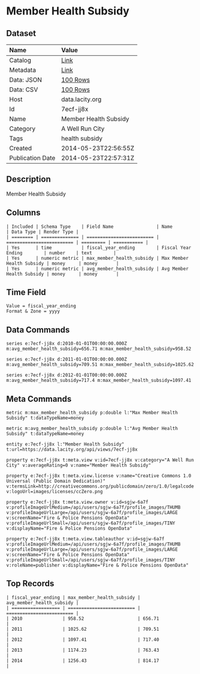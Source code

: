 # Member Health Subsidy

## Dataset

| Name | Value |
| :--- | :---- |
| Catalog | [Link](https://catalog.data.gov/dataset/member-health-subsidy-e9b91) |
| Metadata | [Link](https://data.lacity.org/api/views/7ecf-jj8x) |
| Data: JSON | [100 Rows](https://data.lacity.org/api/views/7ecf-jj8x/rows.json?max_rows=100) |
| Data: CSV | [100 Rows](https://data.lacity.org/api/views/7ecf-jj8x/rows.csv?max_rows=100) |
| Host | data.lacity.org |
| Id | 7ecf-jj8x |
| Name | Member Health Subsidy |
| Category | A Well Run City |
| Tags | health subsidy |
| Created | 2014-05-23T22:56:55Z |
| Publication Date | 2014-05-23T22:57:31Z |

## Description

Member Health Subsidy

## Columns

```ls
| Included | Schema Type    | Field Name                | Name                      | Data Type | Render Type |
| ======== | ============== | ========================= | ========================= | ========= | =========== |
| Yes      | time           | fiscal_year_ending        | Fiscal Year Ending        | number    | text        |
| Yes      | numeric metric | max_member_health_subsidy | Max Member Health Subsidy | money     | money       |
| Yes      | numeric metric | avg_member_health_subsidy | Avg Member Health Subsidy | money     | money       |
```

## Time Field

```ls
Value = fiscal_year_ending
Format & Zone = yyyy
```

## Data Commands

```ls
series e:7ecf-jj8x d:2010-01-01T00:00:00.000Z m:avg_member_health_subsidy=656.71 m:max_member_health_subsidy=958.52

series e:7ecf-jj8x d:2011-01-01T00:00:00.000Z m:avg_member_health_subsidy=709.51 m:max_member_health_subsidy=1025.62

series e:7ecf-jj8x d:2012-01-01T00:00:00.000Z m:avg_member_health_subsidy=717.4 m:max_member_health_subsidy=1097.41
```

## Meta Commands

```ls
metric m:max_member_health_subsidy p:double l:"Max Member Health Subsidy" t:dataTypeName=money

metric m:avg_member_health_subsidy p:double l:"Avg Member Health Subsidy" t:dataTypeName=money

entity e:7ecf-jj8x l:"Member Health Subsidy" t:url=https://data.lacity.org/api/views/7ecf-jj8x

property e:7ecf-jj8x t:meta.view v:id=7ecf-jj8x v:category="A Well Run City" v:averageRating=0 v:name="Member Health Subsidy"

property e:7ecf-jj8x t:meta.view.license v:name="Creative Commons 1.0 Universal (Public Domain Dedication)" v:termsLink=http://creativecommons.org/publicdomain/zero/1.0/legalcode v:logoUrl=images/licenses/ccZero.png

property e:7ecf-jj8x t:meta.view.owner v:id=sgjw-6a7f v:profileImageUrlMedium=/api/users/sgjw-6a7f/profile_images/THUMB v:profileImageUrlLarge=/api/users/sgjw-6a7f/profile_images/LARGE v:screenName="Fire & Police Pensions OpenData" v:profileImageUrlSmall=/api/users/sgjw-6a7f/profile_images/TINY v:displayName="Fire & Police Pensions OpenData"

property e:7ecf-jj8x t:meta.view.tableauthor v:id=sgjw-6a7f v:profileImageUrlMedium=/api/users/sgjw-6a7f/profile_images/THUMB v:profileImageUrlLarge=/api/users/sgjw-6a7f/profile_images/LARGE v:screenName="Fire & Police Pensions OpenData" v:profileImageUrlSmall=/api/users/sgjw-6a7f/profile_images/TINY v:roleName=publisher v:displayName="Fire & Police Pensions OpenData"
```

## Top Records

```ls
| fiscal_year_ending | max_member_health_subsidy | avg_member_health_subsidy | 
| ================== | ========================= | ========================= | 
| 2010               | 958.52                    | 656.71                    | 
| 2011               | 1025.62                   | 709.51                    | 
| 2012               | 1097.41                   | 717.40                    | 
| 2013               | 1174.23                   | 763.43                    | 
| 2014               | 1256.43                   | 814.17                    | 
```